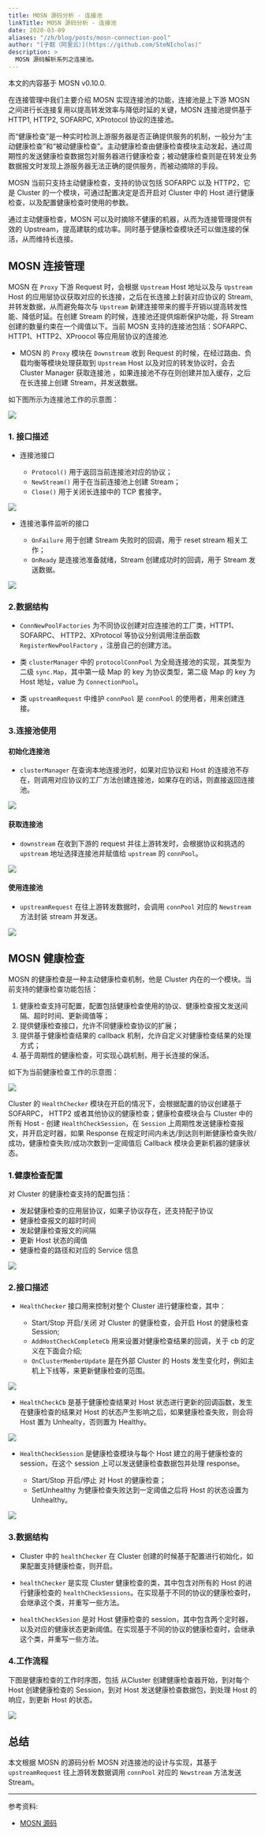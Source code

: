 ```yaml
---
title: MOSN 源码分析 - 连接池
linkTitle: MOSN 源码分析 - 连接池
date: 2020-03-09
aliases: "/zh/blog/posts/mosn-connection-pool"
author: "[子懿（阿里云）](https://github.com/SteNIcholas)"
description: >
  MOSN 源码解析系列之连接池。
---
```


本文的内容基于 MOSN v0.10.0.

在连接管理中我们主要介绍 MOSN 实现连接池的功能，连接池是上下游 MOSN 之间进行长连接复用以提高转发效率与降低时延的关键，MOSN 连接池提供基于 HTTP1, HTTP2, SOFARPC, XProtocol 协议的连接池。

而“健康检查”是一种实时检测上游服务器是否正确提供服务的机制，一般分为“主动健康检查”和“被动健康检查”。主动健康检查由健康检查模块主动发起，通过周期性的发送健康检查数据包对服务器进行健康检查；被动健康检查则是在转发业务数据报文时发现上游服务器无法正确的提供服务，而被动摘除的手段。

MOSN 当前只支持主动健康检查，支持的协议包括 SOFARPC 以及 HTTP2，它是 Cluster 的一个模块，可通过配置决定是否开启对 Cluster 中的 Host 进行健康检查，以及配置健康检查时使用的参数。

通过主动健康检查，MOSN 可以及时摘除不健康的机器，从而为连接管理提供有效的 Upstream，提高建联的成功率。同时基于健康检查模块还可以做连接的保活，从而维持长连接。

## MOSN 连接管理

MOSN 在 `Proxy` 下游 Request 时，会根据 `Upstream` Host 地址以及与 `Upstream` Host 的应用层协议获取对应的长连接，之后在长连接上封装对应协议的 Stream, 并转发数据，从而避免每次与 `Upstream` 新建连接带来的握手开销以提高转发性能、降低时延。在创建 Stream 的时候，连接池还提供熔断保护功能，将 Stream 创建的数量约束在一个阈值以下。当前 MOSN 支持的连接池包括：SOFARPC、HTTP1、HTTP2、XProocol 等应用层协议的连接池.

* MOSN 的 `Proxy` 模块在 `Downstream` 收到 Request 的时候，在经过路由、负载均衡等模块处理获取到 `Upstream` Host 以及对应的转发协议时，会去 Cluster Manager 获取连接池 ，如果连接池不存在则创建并加入缓存，之后在长连接上创建 Stream，并发送数据。

如下图所示为连接池工作的示意图：

![](./proxy.png)

### 1. 接口描述

* 连接池接口

  - `Protocol()` 用于返回当前连接池对应的协议；
  - `NewStream()` 用于在当前连接池上创建 Stream；
  - `Close()` 用于关闭长连接中的 TCP 套接字。

![](./connection-pool.png)

* 连接池事件监听的接口

  - `OnFailure` 用于创建 Stream 失败时的回调，用于 reset stream 相关工作；
  - `OnReady` 是连接池准备就绪，Stream 创建成功时的回调，用于 Stream 发送数据。

![](./pool-event-listener.png)

### 2.数据结构

* `ConnNewPoolFactories` 为不同协议创建对应连接池的工厂类，HTTP1、SOFARPC、 HTTP2、XProtocol 等协议分别调用注册函数 `RegisterNewPoolFactory` ，注册自己的创建方法。

* 类 `clusterManager` 中的 `protocolConnPool` 为全局连接池的实现，其类型为二级 `sync.Map`，其中第一级 Map 的 key 为协议类型，第二级 Map 的 key 为 Host 地址，value 为 `ConnectionPool`。

* 类 `upstreamRequest` 中维护 `connPool` 是 `connPool` 的使用者，用来创建连接。

### 3.连接池使用

#### 初始化连接池

* `clusterManager` 在查询本地连接池时，如果对应协议和 Host 的连接池不存在，则调用对应协议的工厂方法创建连接池，如果存在的话，则直接返回连接池。

![](./cluster-manager.png)

#### 获取连接池

* `downstream` 在收到下游的 request 并往上游转发时，会根据协议和挑选的 `upstream` 地址选择连接池并赋值给 `upstream` 的 `connPool`。

![](./receive-headers.png)

#### 使用连接池

* `upstreamRequest` 在往上游转发数据时，会调用 `connPool` 对应的 `Newstream` 方法封装 stream 并发送。

![](./append-headers.png)

## MOSN 健康检查

MOSN 的健康检查是一种主动健康检查机制，他是 Cluster 内在的一个模块。当前支持的健康检查功能包括：

1. 健康检查支持可配置，配置包括健康检查使用的协议、健康检查报文发送间隔、超时时间、更新阈值等；
2. 提供健康检查接口，允许不同健康检查协议的扩展；
3. 提供基于健康检查结果的 callback 机制，允许自定义对健康检查结果的处理方式；
4. 基于周期性的健康检查，可实现心跳机制，用于长连接的保活。

如下为当前健康检查工作的示意图：

![](./health-check.png)

Cluster 的 `HealthChecker` 模块在开启的情况下，会根据配置的协议创建基于 SOFARPC， HTTP2 或者其他协议的健康检查；健康检查模块会与 Cluster 中的所有 Host - 创建 `HealthCheckSession`，在 `Session` 上周期性发送健康检查报文，并开启定时器，如果 Response 在规定时间内未达/到达则判断健康检查失败/成功，健康检查失败/成功次数到一定阈值后 Callback 模块会更新机器的健康状态。

### 1.健康检查配置

对 Cluster 的健康检查支持的配置包括：
* 发起健康检查的应用层协议，如果子协议存在，还支持配子协议
* 健康检查报文的超时时间
* 发起健康检查报文的间隔
* 更新 Host 状态的阈值
* 健康检查的路径和对应的 Service 信息

![](./health-check-config.png)

### 2.接口描述

* `HealthChecker` 接口用来控制对整个 Cluster 进行健康检查，其中：

  - Start/Stop 开启/关闭 对 Cluster 的健康检查，会开启 Host 的健康检查 Session;
  - `AddHostCheckCompleteCb` 用来设置对健康检查结果的回调，关于 cb 的定义在下面会介绍;
  - `OnClusterMemberUpdate` 是在外部 Cluster 的 Hosts 发生变化时，例如主机上下线等，来更新健康检查的范围。
 
![](./health-checker.png)
 
* `HealthCheckCb` 是基于健康检查结果对 Host 状态进行更新的回调函数，发生在健康检查的结果对 Host 的状态产生影响之后，如果健康检查失败，则会将 Host 置为 Unhealty，否则置为 Healthy。

![](./health-check-cb.png)
 
* `HealthCheckSession` 是健康检查模块与每个 Host 建立的用于健康检查的 session，在这个 session 上可以发送健康检查数据包并处理 response。
  
  - Start/Stop 开启/停止 对 Host 的健康检查；
  - SetUnhealthy 为健康检查失败达到一定阈值之后将 Host 的状态设置为 Unhealthy。
  
![](./health-check-session.png)

### 3.数据结构

* Cluster 中的 `healthChecker` 在 Cluster 创建的时候基于配置进行初始化，如果配置支持健康检查，则开启。

* `healthChecker` 是实现 Cluster 健康检查的类，其中包含对所有的 Host 的进行健康检查的 `healthCheckSessions`。在实现基于不同的协议的健康检查时，会继承这个类，并重写一些方法。

* `healthCheckSesion` 是对 Host 健康检查的 session，其中包含两个定时器，以及对应的健康状态更新阈值。在实现基于不同的协议的健康检查时，会继承这个类，并重写一些方法。

### 4.工作流程

下图是健康检查的工作时序图，包括 从Cluster 创建健康检查器开始，到对每个 Host 创建健康检查的 Session，到对 Host 发送健康检查数据包，到处理 Host 的响应，到更新 Host 的状态。

![](./health-check-process.png)

## 总结

本文根据 MOSN 的源码分析 MOSN 对连接池的设计与实现，其基于 `upstreamRequest` 往上游转发数据调用 `connPool` 对应的 `Newstream` 方法发送 Stream。

---

参考资料:

- [MOSN 源码](https://github.com/mosn/mosn)
